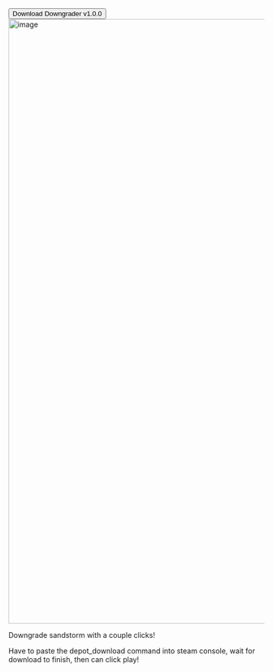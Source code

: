 <a href="https://github.com/extremelystiff/InsurgencySandstormDowngrader/releases/download/V1.0/Advanced.Sandstorm.Downgrader.1.0.0.exe">
  <button>Download Downgrader v1.0.0</button>
</a>
<img width="979" height="1189" alt="image" src="https://github.com/user-attachments/assets/2c4b1f58-8b17-486f-9bec-d5f7a10ec241" />

Downgrade sandstorm with a couple clicks!

Have to paste the depot_download command into steam console, wait for download to finish, then can click play!
